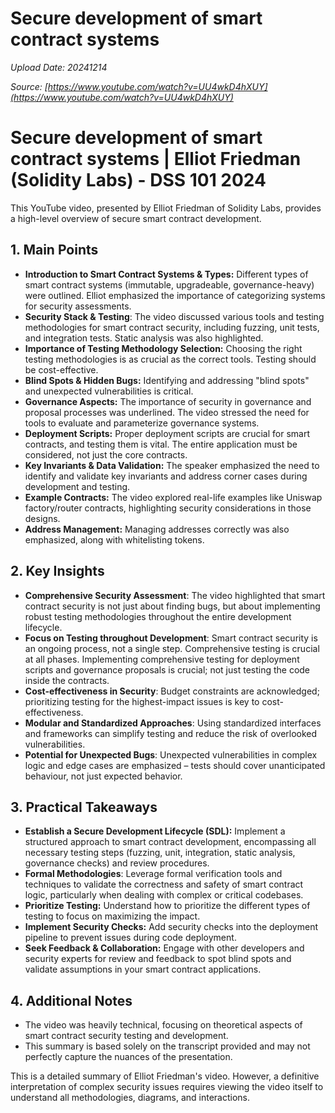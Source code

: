 # Secure development of smart contract systems

*Upload Date: 20241214*

*Source: [https://www.youtube.com/watch?v=UU4wkD4hXUY](https://www.youtube.com/watch?v=UU4wkD4hXUY)*

# Secure development of smart contract systems | Elliot Friedman (Solidity Labs) - DSS 101 2024

This YouTube video, presented by Elliot Friedman of Solidity Labs, provides a high-level overview of secure smart contract development.

## 1. Main Points

* **Introduction to Smart Contract Systems & Types:** Different types of smart contract systems (immutable, upgradeable, governance-heavy) were outlined. Elliot emphasized the importance of categorizing systems for security assessments.
* **Security Stack & Testing**: The video discussed various tools and testing methodologies for smart contract security, including fuzzing, unit tests, and integration tests. Static analysis was also highlighted.
* **Importance of Testing Methodology Selection:**  Choosing the right testing methodologies is as crucial as the correct tools. Testing should be cost-effective.
* **Blind Spots & Hidden Bugs:**  Identifying and addressing "blind spots" and unexpected vulnerabilities is critical.
* **Governance Aspects:**  The importance of security in governance and proposal processes was underlined. The video stressed the need for tools to evaluate and parameterize governance systems.
* **Deployment Scripts:**   Proper deployment scripts are crucial for smart contracts, and testing them is vital.  The entire application must be considered, not just the core contracts.
* **Key Invariants & Data Validation:** The speaker emphasized the need to identify and validate key invariants and address corner cases during development and testing.
* **Example Contracts:** The video explored real-life examples like Uniswap factory/router contracts, highlighting security considerations in those designs.
* **Address Management:**  Managing addresses correctly was also emphasized, along with whitelisting tokens.


## 2. Key Insights

* **Comprehensive Security Assessment**: The video highlighted that smart contract security is not just about finding bugs, but about implementing robust testing methodologies throughout the entire development lifecycle.
* **Focus on Testing throughout Development**: Smart contract security is an ongoing process, not a single step. Comprehensive testing is crucial at all phases. Implementing comprehensive testing for deployment scripts and governance proposals is crucial; not just testing the code inside the contracts.
* **Cost-effectiveness in Security**: Budget constraints are acknowledged; prioritizing testing for the highest-impact issues is key to cost-effectiveness.
* **Modular and Standardized Approaches**: Using standardized interfaces and frameworks can simplify testing and reduce the risk of overlooked vulnerabilities.
* **Potential for Unexpected Bugs**: Unexpected vulnerabilities in complex logic and edge cases are emphasized – tests should cover unanticipated behaviour, not just expected behavior.

## 3. Practical Takeaways

* **Establish a Secure Development Lifecycle (SDL):** Implement a structured approach to smart contract development, encompassing all necessary testing steps (fuzzing, unit, integration, static analysis, governance checks) and review procedures.
* **Formal Methodologies**: Leverage formal verification tools and techniques to validate the correctness and safety of smart contract logic, particularly when dealing with complex or critical codebases.
* **Prioritize Testing:**  Understand how to prioritize the different types of testing to focus on maximizing the impact.
* **Implement Security Checks:** Add security checks into the deployment pipeline to prevent issues during code deployment.
* **Seek Feedback & Collaboration:** Engage with other developers and security experts for review and feedback to spot blind spots and validate assumptions in your smart contract applications.


## 4. Additional Notes

* The video was heavily technical, focusing on theoretical aspects of smart contract security testing and development.
* This summary is based solely on the transcript provided and may not perfectly capture the nuances of the presentation.


This is a detailed summary of Elliot Friedman's video.  However, a definitive interpretation of complex security issues requires viewing the video itself to understand all methodologies, diagrams, and interactions.